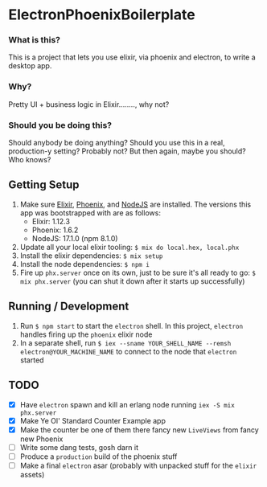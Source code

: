 # ElectronPhoenixBoilerplate

### What is this?
This is a project that lets you use elixir, via phoenix and electron, to write a desktop app.

### Why?
Pretty UI + business logic in Elixir........, why not?

### Should you be doing this?
Should anybody be doing anything? Should you use this in a real, production-y setting? Probably not? But then again, maybe you should? Who knows?

## Getting Setup
  1. Make sure [Elixir](http://elixir-lang.org/install.html), [Phoenix](https://hexdocs.pm/phoenix/installation.html), and [NodeJS](https://nodejs.org/en/) are installed. The versions this app was bootstrapped with are as follows:
     - Elixir: 1.12.3
     - Phoenix: 1.6.2
     - NodeJS: 17.1.0 (npm 8.1.0)
  2. Update all your local elixir tooling: `$ mix do local.hex, local.phx`
  3. Install the elixir dependencies: `$ mix setup`
  4. Install the node dependencies: `$ npm i`
  5. Fire up `phx.server` once on its own, just to be sure it's all ready to go: `$ mix phx.server` (you can shut it down after it starts up successfully)

## Running / Development
  1. Run `$ npm start` to start the `electron` shell. In this project, `electron` handles firing up the `phoenix` elixir node
  2. In a separate shell, run `$ iex --sname YOUR_SHELL_NAME --remsh electron@YOUR_MACHINE_NAME` to connect to the node that `electron` started

## TODO
  - [x] Have `electron` spawn and kill an erlang node running `iex -S mix phx.server`
  - [x] Make Ye Ol' Standard Counter Example app
  - [x] Make the counter be one of them there fancy new `LiveViews` from fancy new Phoenix
  - [ ] Write some dang tests, gosh darn it
  - [ ] Produce a `production` build of the phoenix stuff
  - [ ] Make a final `electron` asar (probably with unpacked stuff for the `elixir` assets)
